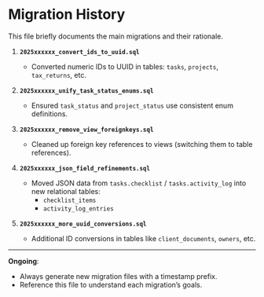 # Migration History

This file briefly documents the main migrations and their rationale.

1. **`2025xxxxxx_convert_ids_to_uuid.sql`**  
   - Converted numeric IDs to UUID in tables: `tasks`, `projects`, `tax_returns`, etc.

2. **`2025xxxxxx_unify_task_status_enums.sql`**  
   - Ensured `task_status` and `project_status` use consistent enum definitions.

3. **`2025xxxxxx_remove_view_foreignkeys.sql`**  
   - Cleaned up foreign key references to views (switching them to table references).

4. **`2025xxxxxx_json_field_refinements.sql`**  
   - Moved JSON data from `tasks.checklist` / `tasks.activity_log` into new relational tables:
     - `checklist_items`
     - `activity_log_entries`

5. **`2025xxxxxx_more_uuid_conversions.sql`**  
   - Additional ID conversions in tables like `client_documents`, `owners`, etc.

---

**Ongoing**:  
- Always generate new migration files with a timestamp prefix.
- Reference this file to understand each migration’s goals.

